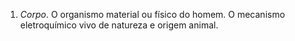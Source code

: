﻿1. *Corpo*. O organismo material ou físico do homem. O mecanismo eletroquímico vivo de natureza e origem animal.